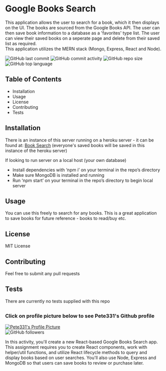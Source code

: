 # Google Books Search
This application allows the user to search for a book, which it then displays on the UI. The books are sourced from the Google Books API. The user can then save book information to a database as a 'favorites' type list. The user can view their saved books on a seperate page and delete from their saved list as required.  
This application utilizes the MERN stack (Mongo, Express, React and Node).  

![GitHub last commit](https://img.shields.io/github/last-commit/Pete331/Book-Search)
![GitHub commit activity](https://img.shields.io/github/commit-activity/y/Pete331/Book-Search)
![GitHub repo size](https://img.shields.io/github/repo-size/Pete331/Book-Search)
![GitHub top language](https://img.shields.io/github/languages/top/Pete331/Book-Search)  
## Table of Contents
- Installation
- Usage
- License
- Contributing
- Tests

## Installation
There is an instance of this server running on a heroku server - it can be found at: [Book Search](https://book-search331.herokuapp.com/) (everyone's saved books will be saved in this instance of the heroku server)

If looking to run server on a local host (your own database)
- Install dependencies with ‘npm i’ on your terminal in the repo’s directory
- Make sure MongoDB is installed and running
- Run ‘npm start’ on your terminal in the repo’s directory to begin local server
  
## Usage
You can use this freely to search for any books. This is a great application to save books for future reference - books to read/buy etc.
## License
MIT License
## Contributing
Feel free to submit any pull requests
## Tests
There are currently no tests supplied with this repo
## 

### Click on profile picture below to see Pete331's Github profile
[![Pete331's Profile Picture](https://avatars2.githubusercontent.com/u/53825841?v=4&s=200 "Created by Pete331")](https://github.com/Pete331)  
![GitHub followers](https://img.shields.io/github/followers/Pete331?style=social)  



In this activity, you'll create a new React-based Google Books Search app. This assignment requires you to create React components, work with helper/util functions, and utilize React lifecycle methods to query and display books based on user searches. You'll also use Node, Express and MongoDB so that users can save books to review or purchase later.

